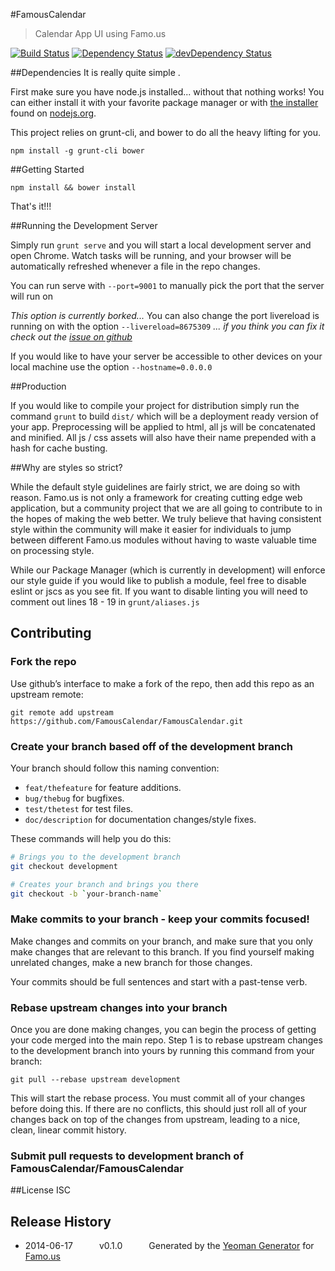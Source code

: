 #FamousCalendar
> Calendar App UI using Famo.us

[![Build Status](https://travis-ci.org/mikefreeman/calendar.svg?branch=master)](https://travis-ci.org/mikefreeman/calendar) [![Dependency Status](https://david-dm.org/mikefreeman/calendar.svg)](https://david-dm.org/mikefreeman/calendar) [![devDependency Status](https://david-dm.org/mikefreeman/calendar/dev-status.svg)](https://david-dm.org/mikefreeman/calendar#info=devDependencies)

##Dependencies
It is really quite simple .

First make sure you have node.js installed... without that nothing works!  You can either install it with your favorite package manager or with [the installer](http://nodejs.org/download) found on [nodejs.org](http://nodejs.org).

This project relies on grunt-cli, and bower to do all the heavy lifting for you.

```
npm install -g grunt-cli bower
```

##Getting Started

```
npm install && bower install
```

That's it!!!

##Running the Development Server

Simply run ```grunt serve``` and you will start a local development server and open Chrome.  Watch tasks will be running, and your browser will be automatically refreshed whenever a file in the repo changes.

You can run serve with ```--port=9001``` to manually pick the port that the server will run on

*This option is currently borked...*
You can also change the port livereload is running on with the option ```--livereload=8675309```
*... if you think you can fix it check out the [issue on github](https://github.com/Famous/generator-famous/issues/22)*

If you would like to have your server be accessible to other devices on your local machine use the option ```--hostname=0.0.0.0```

##Production

If you would like to compile your project for distribution simply run the command ```grunt``` to build ```dist/``` which will be a deployment ready version of your app.  Preprocessing will be applied to html, all js will be concatenated and minified.  All js / css assets will also have their name prepended with a hash for cache busting.

##Why are styles so strict?

While the default style guidelines are fairly strict, we are doing so with reason.  Famo.us is not only a framework for creating cutting edge web application, but a community project that we are all going to contribute to in the hopes of making the web better.  We truly believe that having consistent style within the community will make it easier for individuals to jump between different Famo.us modules without having to waste valuable time on processing style.

While our Package Manager (which is currently in development) will enforce our style guide if you would like to publish a module, feel free to disable eslint or jscs as you see fit.  If you want to disable linting you will need to comment out lines 18 - 19 in ```grunt/aliases.js```

## Contributing

### Fork the repo
Use github’s interface to make a fork of the repo, then add this repo
as an upstream remote:

```
git remote add upstream https://github.com/FamousCalendar/FamousCalendar.git
```

### Create your branch based off of the development branch

Your branch should follow this naming convention:
* `feat/thefeature` for feature additions.
* `bug/thebug` for bugfixes.
* `test/thetest` for test files.
* `doc/description` for documentation changes/style fixes.

These commands will help you do this:

``` bash
# Brings you to the development branch
git checkout development

# Creates your branch and brings you there
git checkout -b `your-branch-name`
```

### Make commits to your branch - keep your commits focused!

Make changes and commits on your branch, and make sure that you
only make changes that are relevant to this branch. If you find
yourself making unrelated changes, make a new branch for those
changes.

Your commits should be full sentences and start with a past-tense
verb.

### Rebase upstream changes into your branch

Once you are done making changes, you can begin the process of getting
your code merged into the main repo. Step 1 is to rebase upstream
changes to the development branch into yours by running this command
from your branch:

```
git pull --rebase upstream development
```

This will start the rebase process. You must commit all of your changes
before doing this. If there are no conflicts, this should just roll all
of your changes back on top of the changes from upstream, leading to a
nice, clean, linear commit history.

### Submit pull requests to development branch of FamousCalendar/FamousCalendar

##License
ISC

## Release History
 * 2014-06-17   v0.1.0   Generated by the [Yeoman Generator](https://github.com/famous/generator-famous) for [Famo.us](http://famo.us)
